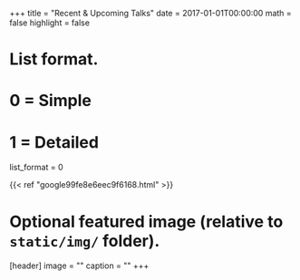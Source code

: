 +++
title = "Recent & Upcoming Talks"
date = 2017-01-01T00:00:00
math = false
highlight = false

# List format.
#   0 = Simple
#   1 = Detailed
list_format = 0

{{< ref "google99fe8e6eec9f6168.html" >}}

# Optional featured image (relative to `static/img/` folder).
[header]
image = ""
caption = ""
+++
